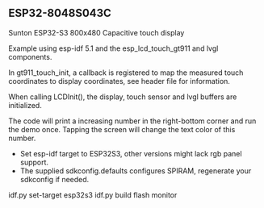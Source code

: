 ESP32-8048S043C
----

Sunton ESP32-S3 800x480 Capacitive touch display


Example using esp-idf 5.1 and the esp_lcd_touch_gt911 and lvgl components.

In gt911_touch_init, a callback is registered to map the measured touch coordinates to
display coordinates, see header file for information.

When calling LCDInit(), the display, touch sensor and lvgl buffers are initialized.

The code will print a increasing number in the right-bottom corner and run the demo once.
Tapping the screen will change the text color of this number.

* Set esp-idf target to ESP32S3, other versions might lack rgb panel support.
* The supplied sdkconfig.defaults configures SPIRAM, regenerate your sdkconfig if needed.


idf.py set-target esp32s3
idf.py build flash monitor
